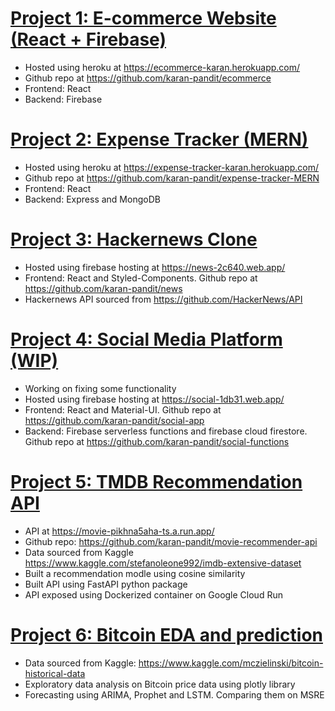 # [Project 1: E-commerce Website (React + Firebase)](https://ecommerce-karan.herokuapp.com/)
* Hosted using heroku at <https://ecommerce-karan.herokuapp.com/>
* Github repo at <https://github.com/karan-pandit/ecommerce>
* Frontend: React 
* Backend: Firebase

# [Project 2: Expense Tracker (MERN)](https://expense-tracker-karan.herokuapp.com/)
* Hosted using heroku at <https://expense-tracker-karan.herokuapp.com/>
* Github repo at <https://github.com/karan-pandit/expense-tracker-MERN>
* Frontend: React 
* Backend: Express and MongoDB

# [Project 3: Hackernews Clone](https://news-2c640.web.app/)
* Hosted using firebase hosting at <https://news-2c640.web.app/>
* Frontend: React and Styled-Components. Github repo at <https://github.com/karan-pandit/news>
* Hackernews API sourced from <https://github.com/HackerNews/API>

# [Project 4: Social Media Platform (WIP)](https://social-1db31.web.app/)
* Working on fixing some functionality
* Hosted using firebase hosting at <https://social-1db31.web.app/>
* Frontend: React and Material-UI. Github repo at <https://github.com/karan-pandit/social-app>
* Backend: Firebase serverless functions and firebase cloud firestore. Github repo at <https://github.com/karan-pandit/social-functions>

# [Project 5: TMDB Recommendation API](https://movie-pikhna5aha-ts.a.run.app/)
* API at <https://movie-pikhna5aha-ts.a.run.app/>
* Github repo: <https://github.com/karan-pandit/movie-recommender-api>
* Data sourced from Kaggle <https://www.kaggle.com/stefanoleone992/imdb-extensive-dataset>
* Built a recommendation modle using cosine similarity
* Built API using FastAPI python package
* API exposed using Dockerized container on Google Cloud Run

# [Project 6: Bitcoin EDA and prediction](https://colab.research.google.com/drive/1XONT_ArSVU1bDKGaEeZ-Zs_GGmYHbtMB?usp=sharing "Project 1")
* Data sourced from Kaggle: <https://www.kaggle.com/mczielinski/bitcoin-historical-data>
* Exploratory data analysis on Bitcoin price data using plotly library
* Forecasting using ARIMA, Prophet and LSTM. Comparing them on MSRE
 

